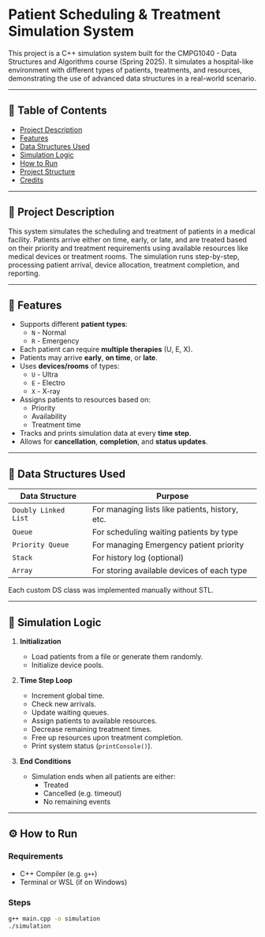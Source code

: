 # Patient Scheduling & Treatment Simulation System

This project is a C++ simulation system built for the CMPG1040 - Data Structures and Algorithms course (Spring 2025). It simulates a hospital-like environment with different types of patients, treatments, and resources, demonstrating the use of advanced data structures in a real-world scenario.

---

## 📌 Table of Contents

- [Project Description](#project-description)
- [Features](#features)
- [Data Structures Used](#data-structures-used)
- [Simulation Logic](#simulation-logic)
- [How to Run](#how-to-run)
- [Project Structure](#project-structure)
- [Credits](#credits)

---

## 📖 Project Description

This system simulates the scheduling and treatment of patients in a medical facility. Patients arrive either on time, early, or late, and are treated based on their priority and treatment requirements using available resources like medical devices or treatment rooms. The simulation runs step-by-step, processing patient arrival, device allocation, treatment completion, and reporting.

---

## 🚀 Features

- Supports different **patient types**:
  - `N` - Normal
  - `R` - Emergency
- Each patient can require **multiple therapies** (U, E, X).
- Patients may arrive **early**, **on time**, or **late**.
- Uses **devices/rooms** of types:
  - `U` - Ultra
  - `E` - Electro
  - `X` - X-ray
- Assigns patients to resources based on:
  - Priority
  - Availability
  - Treatment time
- Tracks and prints simulation data at every **time step**.
- Allows for **cancellation**, **completion**, and **status updates**.

---

## 🧠 Data Structures Used

| Data Structure       | Purpose                                   |
|----------------------|--------------------------------------------|
| `Doubly Linked List` | For managing lists like patients, history, etc. |
| `Queue`              | For scheduling waiting patients by type    |
| `Priority Queue`     | For managing Emergency patient priority     |
| `Stack`              | For history log (optional)                 |
| `Array`              | For storing available devices of each type |

Each custom DS class was implemented manually without STL.

---

## 🔄 Simulation Logic

1. **Initialization**
   - Load patients from a file or generate them randomly.
   - Initialize device pools.

2. **Time Step Loop**
   - Increment global time.
   - Check new arrivals.
   - Update waiting queues.
   - Assign patients to available resources.
   - Decrease remaining treatment times.
   - Free up resources upon treatment completion.
   - Print system status (`printConsole()`).

3. **End Conditions**
   - Simulation ends when all patients are either:
     - Treated
     - Cancelled (e.g. timeout)
     - No remaining events

---

## ⚙️ How to Run

### Requirements

- C++ Compiler (e.g. `g++`)
- Terminal or WSL (if on Windows)

### Steps

```bash
g++ main.cpp -o simulation
./simulation
